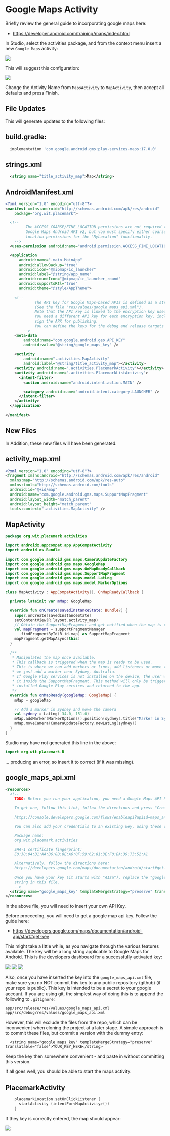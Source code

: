 # Google Maps Activity

Briefly review the general guide to incorporating google maps here:

- <https://developer.android.com/training/maps/index.html>

In Studio, select the activities package, and from the context menu insert a new `Google Maps` activity:

![](img/03.png)

This will suggest this configuration:

![](img/07.png)

Change the Activity Name from `MapsActivity` to `MapActivity`, then accept all defaults and press Finish.

## File Updates

This will generate updates to the following files:

## build.gradle:

```gradle
  implementation 'com.google.android.gms:play-services-maps:17.0.0'
```

## strings.xml

```xml
  <string name="title_activity_map">Map</string>
```

## AndroidManifest.xml

```xml
<?xml version="1.0" encoding="utf-8"?>
<manifest xmlns:android="http://schemas.android.com/apk/res/android"
    package="org.wit.placemark">

  <!--
         The ACCESS_COARSE/FINE_LOCATION permissions are not required to use
         Google Maps Android API v2, but you must specify either coarse or fine
         location permissions for the "MyLocation" functionality.
    -->
  <uses-permission android:name="android.permission.ACCESS_FINE_LOCATION" />

  <application
      android:name=".main.MainApp"
      android:allowBackup="true"
      android:icon="@mipmap/ic_launcher"
      android:label="@string/app_name"
      android:roundIcon="@mipmap/ic_launcher_round"
      android:supportsRtl="true"
      android:theme="@style/AppTheme">

    <!--
             The API key for Google Maps-based APIs is defined as a string resource.
             (See the file "res/values/google_maps_api.xml").
             Note that the API key is linked to the encryption key used to sign the APK.
             You need a different API key for each encryption key, including the release key that is used to
             sign the APK for publishing.
             You can define the keys for the debug and release targets in src/debug/ and src/release/.
        -->
    <meta-data
        android:name="com.google.android.geo.API_KEY"
        android:value="@string/google_maps_key" />

    <activity
        android:name=".activities.MapActivity"
        android:label="@string/title_activity_map"></activity>
    <activity android:name=".activities.PlacemarkActivity"></activity>
    <activity android:name=".activities.PlacemarkListActivity">
      <intent-filter>
        <action android:name="android.intent.action.MAIN" />

        <category android:name="android.intent.category.LAUNCHER" />
      </intent-filter>
    </activity>
  </application>

</manifest>
```

## New Files

In Addition, these new files will have been generated:

## activity_map.xml

```xml
<?xml version="1.0" encoding="utf-8"?>
<fragment xmlns:android="http://schemas.android.com/apk/res/android"
  xmlns:map="http://schemas.android.com/apk/res-auto"
  xmlns:tools="http://schemas.android.com/tools"
  android:id="@+id/map"
  android:name="com.google.android.gms.maps.SupportMapFragment"
  android:layout_width="match_parent"
  android:layout_height="match_parent"
  tools:context=".activities.MapActivity" />
```

## MapActivity

```kotlin
package org.wit.placemark.activities

import androidx.appcompat.app.AppCompatActivity
import android.os.Bundle

import com.google.android.gms.maps.CameraUpdateFactory
import com.google.android.gms.maps.GoogleMap
import com.google.android.gms.maps.OnMapReadyCallback
import com.google.android.gms.maps.SupportMapFragment
import com.google.android.gms.maps.model.LatLng
import com.google.android.gms.maps.model.MarkerOptions

class MapActivity : AppCompatActivity(), OnMapReadyCallback {

  private lateinit var mMap: GoogleMap

  override fun onCreate(savedInstanceState: Bundle?) {
    super.onCreate(savedInstanceState)
    setContentView(R.layout.activity_map)
    // Obtain the SupportMapFragment and get notified when the map is ready to be used.
    val mapFragment = supportFragmentManager
      .findFragmentById(R.id.map) as SupportMapFragment
    mapFragment.getMapAsync(this)
  }

  /**
   * Manipulates the map once available.
   * This callback is triggered when the map is ready to be used.
   * This is where we can add markers or lines, add listeners or move the camera. In this case,
   * we just add a marker near Sydney, Australia.
   * If Google Play services is not installed on the device, the user will be prompted to install
   * it inside the SupportMapFragment. This method will only be triggered once the user has
   * installed Google Play services and returned to the app.
   */
  override fun onMapReady(googleMap: GoogleMap) {
    mMap = googleMap

    // Add a marker in Sydney and move the camera
    val sydney = LatLng(-34.0, 151.0)
    mMap.addMarker(MarkerOptions().position(sydney).title("Marker in Sydney"))
    mMap.moveCamera(CameraUpdateFactory.newLatLng(sydney))
  }
}
```

Studio may have not generated this line in the above:

```kotlin
import org.wit.placemark.R
```

... producing an error, so insert it to correct (if it was missing).

## google_maps_api.xml

```xml
<resources>
  <!--
    TODO: Before you run your application, you need a Google Maps API key.

    To get one, follow this link, follow the directions and press "Create" at the end:

    https://console.developers.google.com/flows/enableapi?apiid=maps_android_backend&keyType=CLIENT_SIDE_ANDROID&r=E0:38:04:B1:AA:B6:8B:8E:A6:0F:59:62:81:3E:F0:BA:39:73:52:A1%3Borg.wit.placemark.activities

    You can also add your credentials to an existing key, using these values:

    Package name:
    org.wit.placemark.activities

    SHA-1 certificate fingerprint:
    E0:38:04:B1:AA:B6:8B:8E:A6:0F:59:62:81:3E:F0:BA:39:73:52:A1

    Alternatively, follow the directions here:
    https://developers.google.com/maps/documentation/android/start#get-key

    Once you have your key (it starts with "AIza"), replace the "google_maps_key"
    string in this file.
    -->
  <string name="google_maps_key" templateMergeStrategy="preserve" translatable="false">YOUR_KEY_HERE</string>
</resources>
```

In the above file, you will need to insert your own API Key.

Before proceeding, you will need to get a google map api key. Follow the guide here:

- <https://developers.google.com/maps/documentation/android-api/start#get-key>

This might take a little while, as you navigate through the various features available. The key will be a long string applicable to Google Maps for Android. This is the developers dashboard for a successfully activated key:

![](img/09.png)
![](img/10.png)
![](img/11.png)

Also, once you have inserted the key into the `google_maps_api.xml` file, make sure you no NOT commit this key to any public repository (github) (if your repo is public). This key is intended to be a secret to your google account. If you are using git, the simplest way of doing this is to append the following to `.gitignore`:

```
app/src/release/res/values/google_maps_api.xml
app/src/debug/res/values/google_maps_api.xml
```

However, this will exclude the files from the repo, which can be inconvenient when cloning the project at a later stage. A simple approach is to commit these files, but commit a version with the dummy entry:

```
  <string name="google_maps_key" templateMergeStrategy="preserve" translatable="false">YOUR_KEY_HERE</string>
```

Keep the key then somewhere convenient - and paste in without committing this version.

If all goes well, you should be able to start the maps activity:

## PlacemarkActivity

```kotlin
    placemarkLocation.setOnClickListener {
      startActivity (intentFor<MapActivity>())
    }
```

If they key is correctly entered, the map should appear:

![](img/14.png)
